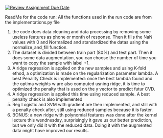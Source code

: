 [![Review Assignment Due Date](https://classroom.github.com/assets/deadline-readme-button-22041afd0340ce965d47ae6ef1cefeee28c7c493a6346c4f15d667ab976d596c.svg)](https://classroom.github.com/a/MqChnODK)

ReadMe for the code run: 
All the functions used in the run code are from the implementations.py file
 1. the code does data cleaning and data processing by removing some useless features as phone or month of response. Then it fills the NaN values with 0 and Normalized and standardized the datas using the normalize_and_fill function. 
2. The dataset is divided between train part (80%) and test part. Then it does some data augmentation, you can choose the number of time you want to copy the sample with label +1. 
3. A ridge regression is applied on the new samples and using K-fold ethod, a optimization is made on the regularization parameter lambda. 
A best Penality Check is implemented: once the best lambda found and the optima weights w are also computed usning ridge, it is time to optimized the penalty that is used on the y vector to predict futur CVD.
4. A ridge regression is applied this time using reduced sample. A best penalty check is also implemented
5. Reg Logistic and SVM with gradient are then implemented, and still with a penalty check after, still using reduced samples because it is faster.
6. BONUS: a new ridge with polynomial features was done after the kernel lecture this wendnesday, surprisingly it gave us our better prediction, but we only did it with the reduced data. Doing it with the augmented data might have improved our results.